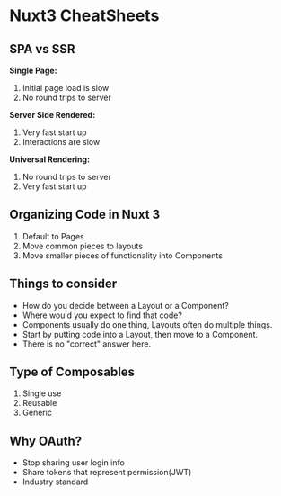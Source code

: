 # Nuxt3 CheatSheets

## SPA vs SSR
**Single Page:**
1. Initial page load is slow
2. No round trips to server

**Server Side Rendered:**
1. Very fast start up
2. Interactions are slow

**Universal Rendering:**
1. No round trips to server
2. Very fast start up

## Organizing Code in Nuxt 3
1. Default to Pages
2. Move common pieces to layouts
3. Move smaller pieces of functionality into Components

## Things to consider
- How do you decide between a Layout or a Component?
- Where would you expect to find that code?
- Components usually do one thing, Layouts often do multiple things.
- Start by putting code into a Layout, then move to a Component.
- There is no "correct" answer here.

## Type of Composables
1. Single use
2. Reusable
3. Generic

## Why OAuth?
- Stop sharing user login info
- Share tokens that represent permission(JWT)
- Industry standard
